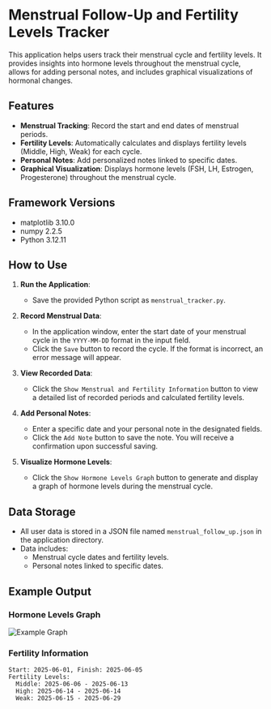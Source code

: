 # Menstrual Follow-Up and Fertility Levels Tracker

This application helps users track their menstrual cycle and fertility levels. It provides insights into hormone levels throughout the menstrual cycle, allows for adding personal notes, and includes graphical visualizations of hormonal changes.

## Features

- **Menstrual Tracking**: Record the start and end dates of menstrual periods.
- **Fertility Levels**: Automatically calculates and displays fertility levels (Middle, High, Weak) for each cycle.
- **Personal Notes**: Add personalized notes linked to specific dates.
- **Graphical Visualization**: Displays hormone levels (FSH, LH, Estrogen, Progesterone) throughout the menstrual cycle.

## Framework Versions

- matplotlib      3.10.0
- numpy           2.2.5
- Python 3.12.11
  

## How to Use

1. **Run the Application**:
   - Save the provided Python script as `menstrual_tracker.py`.

2. **Record Menstrual Data**:
   - In the application window, enter the start date of your menstrual cycle in the `YYYY-MM-DD` format in the input field.
   - Click the `Save` button to record the cycle. If the format is incorrect, an error message will appear.

3. **View Recorded Data**:
   - Click the `Show Menstrual and Fertility Information` button to view a detailed list of recorded periods and calculated fertility levels.

4. **Add Personal Notes**:
   - Enter a specific date and your personal note in the designated fields.
   - Click the `Add Note` button to save the note. You will receive a confirmation upon successful saving.

5. **Visualize Hormone Levels**:
   - Click the `Show Hormone Levels Graph` button to generate and display a graph of hormone levels during the menstrual cycle.

## Data Storage

- All user data is stored in a JSON file named `menstrual_follow_up.json` in the application directory.
- Data includes:
  - Menstrual cycle dates and fertility levels.
  - Personal notes linked to specific dates.

## Example Output

### Hormone Levels Graph
![Example Graph](https://pointspecifics.com.au/wp-content/uploads/2020/01/fsh-lh-hormones.jpg)

### Fertility Information
```
Start: 2025-06-01, Finish: 2025-06-05
Fertility Levels:
  Middle: 2025-06-06 - 2025-06-13
  High: 2025-06-14 - 2025-06-14
  Weak: 2025-06-15 - 2025-06-29
```
